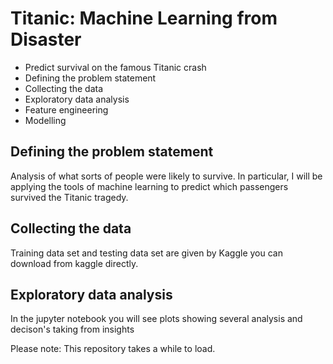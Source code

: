 Titanic: Machine Learning from Disaster
===========
- Predict survival on the famous Titanic crash
- Defining the problem statement
- Collecting the data
- Exploratory data analysis
- Feature engineering
- Modelling

## Defining the problem statement

Analysis of what sorts of people were likely to survive.
In particular, I will be applying the tools of machine learning to predict which passengers survived the Titanic tragedy.

## Collecting the data

Training data set and testing data set are given by Kaggle you can download from
kaggle directly.

## Exploratory data analysis

In the jupyter notebook you will see plots showing several analysis and decison's taking from insights

Please note: This repository takes a while to load.
